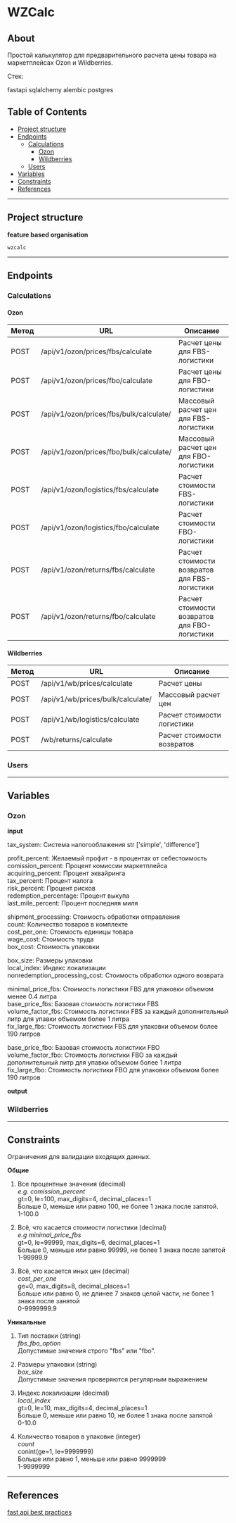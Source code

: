 # WZCalc

## About

Простой калькулятор для предварительного расчета цены товара на маркетплейсах Ozon и Wildberries.

Стек:

fastapi
sqlalchemy
alembic
postgres

## Table of Contents

- [Project structure](#Project-structure)
- [Endpoints](#endpoints)
  - [Calculations](#Calculations)
    - [Ozon](#Ozon)
    - [Wildberries](#Wildberries)
  - [Users](#Users)
- [Variables](#Variables)
- [Constraints](#Constrains)
- [References](#References)

______________________________________________________________________

## Project structure

**feature based organisation**

```
wzcalc 

```

______________________________________________________________________

## Endpoints

### Calculations

#### Ozon

| Метод | URL | Описание |
|-----------------------------------------|-------------------------------------------------|--------------------------------------------|
| POST | /api/v1/ozon/prices/fbs/calculate | Расчет цены для FBS-логистики |
| POST | /api/v1/ozon/prices/fbo/calculate | Расчет цены для FBO-логистики |
| POST | /api/v1/ozon/prices/fbs/bulk/calculate/ | Массовый расчет цен для FBS-логистики |
| POST | /api/v1/ozon/prices/fbo/bulk/calculate/ | Массовый расчет цен для FBO-логистики |
| POST | /api/v1/ozon/logistics/fbs/calculate | Расчет стоимости FBS-логистики |
| POST | /api/v1/ozon/logistics/fbo/calculate | Расчет стоимости FBO-логистики |
| POST | /api/v1/ozon/returns/fbs/calculate | Расчет стоимости возвратов для FBS-логистики |
| POST | /api/v1/ozon/returns/fbo/calculate | Расчет стоимости возвратов для FBO-логистики |

#### Wildberries

| Метод | URL | Описание |
|-----------------------------------------|---------------------------------------------|-----------------------------------|
| POST | /api/v1/wb/prices/calculate | Расчет цены |
| POST | /api/v1/wb/prices/bulk/calculate/ | Массовый расчет цен |
| POST | /api/v1/wb/logistics/calculate | Расчет стоимости логистики |
| POST | /wb/returns/calculate | Расчет стоимости возвратов |

### Users

______________________________________________________________________

## Variables

### Ozon

**input**

tax_system: Система налогооблажения str ['simple', 'difference']

profit_percent: Желаемый профит - в процентах от себестоимость  
comission_percent: Процент комиссии маркетплейса  
acquiring_percent: Процент эквайринга  
tax_percent: Процент налога  
risk_percent: Процент рисков  
redemption_percentage: Процент выкупа  
last_mile_percent: Процент последняя миля

shipment_processing: Стоимость обработки отправления  
count: Количество товаров в комплекте  
cost_per_one: Стоимость единицы товара  
wage_cost: Стоимость труда  
box_cost: Стоимость упаковки

box_size: Размеры упаковки  
local_index: Индекс локализации  
nonredemption_processing_cost: Стоимость обработки одного возврата

minimal_price_fbs: Стоимость логистики FBS для упаковки объемом менее 0.4 литра  
base_price_fbs: Базовая стоимость логистики FBS  
volume_factor_fbs: Стоимость логистики FBS за каждый дополнительный литр для упавки объемом более 1 литра  
fix_large_fbs: Стоимость логистики FBS для упаковки объемом более 190 литров

base_price_fbo: Базовая стоимость логистики FBO  
volume_factor_fbo: Стоимость логистики FBO за каждый дополнительный литр для упавки объемом более 1 литра  
fix_large_fbo: Стоимость логистики FBO для упаковки объемом более 190 литров

**output**

### Wildberries

______________________________________________________________________

## Constraints

Ограничения для валидации входящих данных.

**Общие**

1. Все процентные значения (decimal)\
   *e.g. comission_percent*\
   gt=0, le=100, max_digits=4, decimal_places=1\
   Больше 0, меньше или равно 100, не более 1 знака после запятой.\
   1-100.0

1. Всё, что касается стоимости логистики (decimal)\
   *e.g minimal_price_fbs*\
   gt=0, le=99999, max_digits=6, decimal_places=1\
   Больше 0, меньше или равно 99999, не более 1 знака после запятой\
   1-99999.9

1. Всё, что касается иных цен (decimal)\
   *cost_per_one*\
   ge=0, max_digits=8, decimal_places=1\
   Больше или равно 0, не длинее 7 знаков целой части, не более 1 знака после занятой\
   0-9999999.9

**Уникальные**

1. Тип поставки (string)\
   *fbs_fbo_option*\
   Допустимые значения строго "fbs" или "fbo".

1. Размеры упаковки (string)\
   *box_size*\
   Допустимые значения проверяются регулярным выражением

1. Индекс локализации (decimal)\
   *local_index*\
   gt=0, le=10, max_digits=4, decimal_places=1\
   Больше 0, меньше или равно 10, не более 1 знака после запятой\
   0-10.0

1. Количество товаров в упаковке (integer)\
   *count*\
   conint(ge=1, le=9999999)\
   Больше или равно 1, меньше или равно 9999999\
   1-9999999

______________________________________________________________________

## References

[fast api best practices](https://github.com/zhanymkanov/fastapi-best-practices?tab=readme-ov-file#async-routes)
